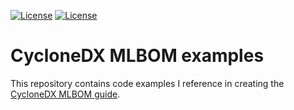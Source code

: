 [![License](https://img.shields.io/badge/License-Apache_2.0-blue.svg)](https://opensource.org/licenses/Apache-2.0)
[![License](https://img.shields.io/badge/CycloneDX-v1.2,1.3,1.4,1.5,1.6-darkcyan.svg)](https://github.com/CycloneDX)

# CycloneDX MLBOM examples

This repository contains code examples I reference in creating the [CycloneDX MLBOM guide](https://github.com/CycloneDX/guides).
